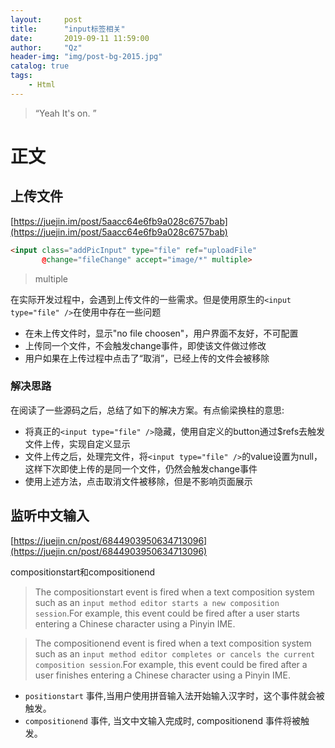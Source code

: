 ```yaml
---
layout:     post
title:      "input标签相关"
date:       2019-09-11 11:59:00
author:     "Qz"
header-img: "img/post-bg-2015.jpg"
catalog: true
tags:
    - Html
---
```


> “Yeah It's on. ”

# 正文



## 上传文件



[https://juejin.im/post/5aacc64e6fb9a028c6757bab](https://juejin.im/post/5aacc64e6fb9a028c6757bab)


```html
<input class="addPicInput" type="file" ref="uploadFile"
       @change="fileChange" accept="image/*" multiple>
```


>multiple


在实际开发过程中，会遇到上传文件的一些需求。但是使用原生的`<input type="file" />`在使用中存在一些问题



* 在未上传文件时，显示"no file choosen"，用户界面不友好，不可配置
* 上传同一个文件，不会触发change事件，即使该文件做过修改
* 用户如果在上传过程中点击了“取消”，已经上传的文件会被移除



### 解决思路


在阅读了一些源码之后，总结了如下的解决方案。有点偷梁换柱的意思:



* 将真正的`<input type="file" />`隐藏，使用自定义的button通过$refs去触发文件上传，实现自定义显示
* 文件上传之后，处理完文件，将`<input type="file" />`的value设置为null，这样下次即使上传的是同一个文件，仍然会触发change事件
* 使用上述方法，点击取消文件被移除，但是不影响页面展示











## 监听中文输入

[https://juejin.cn/post/6844903950634713096](https://juejin.cn/post/6844903950634713096)

compositionstart和compositionend

> The compositionstart event is fired when a text composition system such as an `input method editor starts a new composition session`.For example, this event could be fired after a user starts entering a Chinese character using a Pinyin IME.

> The compositionend event is fired when a text composition system such as an `input method editor completes or cancels the current composition session`.For example, this event could be fired after a user finishes entering a Chinese character using a Pinyin IME.

- `positionstart` 事件,当用户使用拼音输入法开始输入汉字时，这个事件就会被触发。
- `compositionend` 事件, 当文中文输入完成时, compositionend 事件将被触发。

















